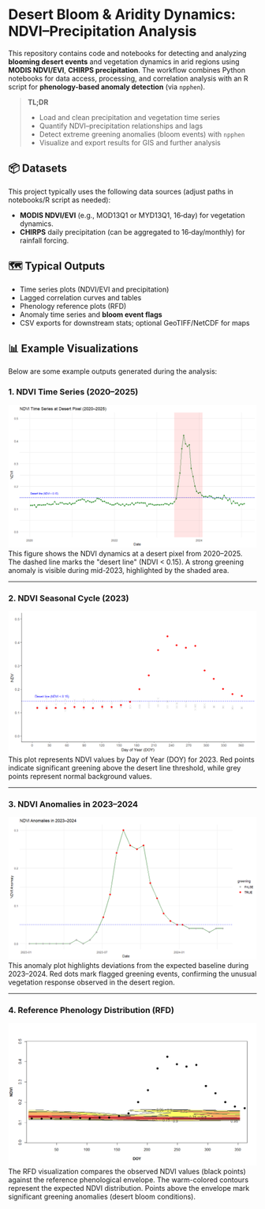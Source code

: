 # Desert Bloom & Aridity Dynamics: NDVI–Precipitation Analysis

This repository contains code and notebooks for detecting and analyzing **blooming desert events** and vegetation dynamics in arid regions using **MODIS NDVI/EVI**, **CHIRPS precipitation**. The workflow combines Python notebooks for data access, processing, and correlation analysis with an R script for **phenology-based anomaly detection** (via `npphen`).

> **TL;DR**  
> - Load and clean precipitation and vegetation time series  
> - Quantify NDVI–precipitation relationships and lags  
> - Detect extreme greening anomalies (bloom events) with `npphen`  
> - Visualize and export results for GIS and further analysis  


## 📦 Datasets

This project typically uses the following data sources (adjust paths in notebooks/R script as needed):

- **MODIS NDVI/EVI** (e.g., MOD13Q1 or MYD13Q1, 16‑day) for vegetation dynamics.  
- **CHIRPS** daily precipitation (can be aggregated to 16‑day/monthly) for rainfall forcing.  



## 🗺️ Typical Outputs

- Time series plots (NDVI/EVI and precipitation)
- Lagged correlation curves and tables
- Phenology reference plots (RFD)
- Anomaly time series and **bloom event flags**
- CSV exports for downstream stats; optional GeoTIFF/NetCDF for maps

## 📊 Example Visualizations

Below are some example outputs generated during the analysis:

### 1. NDVI Time Series (2020–2025)
![NDVI Time Series](img/NDVI%20Time%20Seris.png)  
This figure shows the NDVI dynamics at a desert pixel from 2020–2025. The dashed line marks the "desert line" (NDVI < 0.15). A strong greening anomaly is visible during mid-2023, highlighted by the shaded area.

---

### 2. NDVI Seasonal Cycle (2023)
![NDVI Seasonal 2023](img/NDVI_2023.png)  
This plot represents NDVI values by Day of Year (DOY) for 2023. Red points indicate significant greening above the desert line threshold, while grey points represent normal background values.

---

### 3. NDVI Anomalies in 2023–2024
![NDVI Anomalies](img/NDVI_Anomalies.png)  
This anomaly plot highlights deviations from the expected baseline during 2023–2024. Red dots mark flagged greening events, confirming the unusual vegetation response observed in the desert region.

---

### 4. Reference Phenology Distribution (RFD)
![RFD 2023](img/RFD+2023.png)  
The RFD visualization compares the observed NDVI values (black points) against the reference phenological envelope. The warm-colored contours represent the expected NDVI distribution. Points above the envelope mark significant greening anomalies (desert bloom conditions).